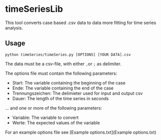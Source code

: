 # timeSeriesLib

This tool converts case based .csv data to data more fitting for time series analysis.

## Usage

`python timeSeries/timeSeries.py [OPTIONS] [YOUR DATA].csv`

The data must be a csv-file, with either `,`or `;` as delimiter.

The options file must contain the following parameters:

- Start: The variable containing the beginning of the case
- Ende: The variable containing the end of the case
- Trennungszeichen: The delimieter used for input and output csv
- Dauer: The length of the time series in seconds

… and one or more of the following parameters:

- Variable: The variable to convert
- Werte: The expected values of the variable

For an example options file see [Example options.txt](Example options.txt)
